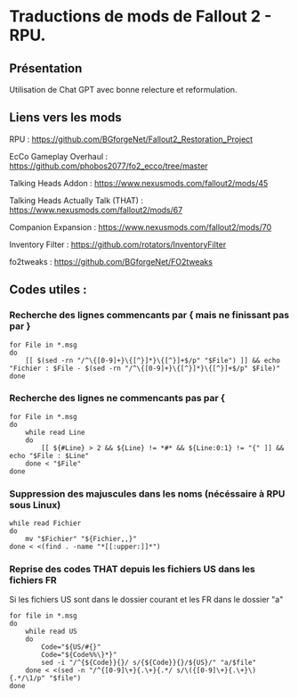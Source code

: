 # Traductions de mods de Fallout 2 - RPU.

## Présentation

Utilisation de Chat GPT avec bonne relecture et reformulation.

## Liens vers les mods

RPU : https://github.com/BGforgeNet/Fallout2_Restoration_Project

EcCo Gameplay Overhaul : https://github.com/phobos2077/fo2_ecco/tree/master

Talking Heads Addon : https://www.nexusmods.com/fallout2/mods/45

Talking Heads Actually Talk (THAT) : https://www.nexusmods.com/fallout2/mods/67

Companion Expansion : https://www.nexusmods.com/fallout2/mods/70

Inventory Filter : https://github.com/rotators/InventoryFilter

fo2tweaks : https://github.com/BGforgeNet/FO2tweaks 


## Codes utiles :
### Recherche des lignes commencants par { mais ne finissant pas par }
```
for File in *.msg
do 
    [[ $(sed -rn "/^\{[0-9]+}\{[^}]*}\{[^}]+$/p" "$File") ]] && echo "Fichier : $File - $(sed -rn "/^\{[0-9]+}\{[^}]*}\{[^}]+$/p" $File)"
done
```

### Recherche des lignes ne commencants pas par {
```
for File in *.msg
do 
    while read Line
    do 
        [[ ${#Line} > 2 && ${Line} != *#* && ${Line:0:1} != "{" ]] && echo "$File : $Line"
    done < "$File"
done
```

### Suppression des majuscules dans les noms (nécéssaire à RPU sous Linux)
```
while read Fichier
do 
    mv "$Fichier" "${Fichier,,}"
done < <(find . -name "*[[:upper:]]*")
```

### Reprise des codes THAT depuis les fichiers US dans les fichiers FR
Si les fichiers US sont dans le dossier courant et les FR dans le dossier "a"
```
for file in *.msg
do
    while read US
    do
        Code="${US/#{}"
        Code="${Code%%\}*}"
        sed -i "/^{${Code}}{}/ s/{${Code}}{}/${US}/" "a/$file"
    done < <(sed -n "/^{[0-9]\+}{.\+}{.*/ s/\({[0-9]\+}{.\+}\){.*/\1/p" "$file")
done
```

